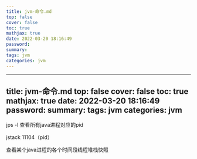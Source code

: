 ```yaml
---
title: jvm-命令.md
top: false
cover: false
toc: true
mathjax: true
date: 2022-03-20 18:16:49
password:
summary:
tags: jvm
categories: jvm
---
```

---
title: jvm-命令.md
top: false
cover: false
toc: true
mathjax: true
date: 2022-03-20 18:16:49
password:
summary:
tags: jvm
categories: jvm
---
jps -l
查看所有java进程对应的pid

jstack 11104（pid）

查看某个java进程的各个时间段线程堆栈快照


